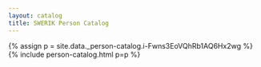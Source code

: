 ```yaml
---
layout: catalog
title: SWERIK Person Catalog
---
```

{% assign p = site.data._person-catalog.i-Fwns3EoVQhRb1AQ6Hx2wg %}
{% include person-catalog.html p=p %}

